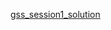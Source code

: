 <a href="https://docs.google.com/spreadsheets/d/12XMKlXBdlB_53c7P6kTkNNTnNGO_m0E7hAf91sILplE/edit#gid=0">gss_session1_solution</a>
<br>